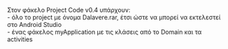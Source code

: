 Στον φάκελο Project Code v0.4 υπάρχουν:<br/>
    - όλο το project με όνομα Dalavere.rar, έτσι ώστε να μπορεί να εκτελεστεί στο Android Studio<br/>
    - ένας φάκελος myApplication με τις κλάσεις από το Domain και τα activities
    


